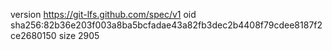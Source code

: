 version https://git-lfs.github.com/spec/v1
oid sha256:82b36e203f003a8ba5bcfadae43a82fb3dec2b4408f79cdee8187f2ce2680150
size 2905
